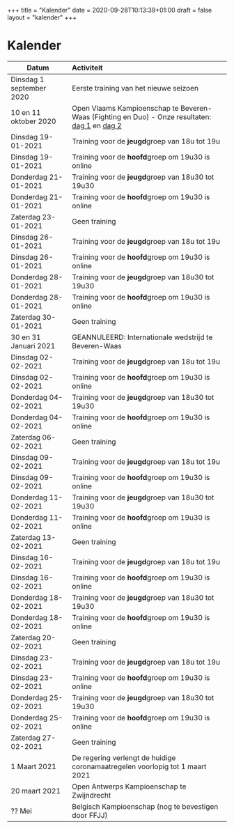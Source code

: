 +++
title = "Kalender"
date = 2020-09-28T10:13:39+01:00
draft = false
layout = "kalender"
+++
# Kalender
| Datum                                     | Activiteit                                                                                       |
| ------------------------------------------|:-------------------------------------------------------------------------------------------------|
| Dinsdag 1 september 2020                  | Eerste training van het nieuwe seizoen                                                           | 
| 10 en 11 oktober 2020                      | Open Vlaams Kampioenschap te Beveren-Waas (Fighting en Duo) - Onze resultaten: [dag 1](https://www.jujitsukeerbergen.be/nieuws/2020/10/10/open-vlaams-kampioenschap-ju-jitsu-2020---dag-1/) en [dag 2](https://www.jujitsukeerbergen.be/nieuws/2020/10/11/open-vlaams-kampioenschap-ju-jitsu-2020---dag-2/)                                      |
|Dinsdag 19-01-2021| Training voor de **jeugd**groep van 18u tot 19u|
|Dinsdag 19-01-2021|  Training voor de **hoofd**groep om 19u30 is online|
|Donderdag 21-01-2021| Training voor de **jeugd**groep van 18u30 tot 19u30|
|Donderdag 21-01-2021|  Training voor de **hoofd**groep om 19u30 is online|
|Zaterdag 23-01-2021| Geen training|
|Dinsdag 26-01-2021| Training voor de **jeugd**groep van 18u tot 19u|
|Dinsdag 26-01-2021|  Training voor de **hoofd**groep om 19u30 is online|
|Donderdag 28-01-2021| Training voor de **jeugd**groep van 18u30 tot 19u30|
|Donderdag 28-01-2021|  Training voor de **hoofd**groep om 19u30 is online|
|Zaterdag 30-01-2021| Geen training|
|30 en 31 Januari 2021                      | GEANNULEERD: Internationale wedstrijd te Beveren-Waas                                                         |
|Dinsdag 02-02-2021| Training voor de **jeugd**groep van 18u tot 19u|
|Dinsdag 02-02-2021|  Training voor de **hoofd**groep om 19u30 is online|
|Donderdag 04-02-2021| Training voor de **jeugd**groep van 18u30 tot 19u30|
|Donderdag 04-02-2021|  Training voor de **hoofd**groep om 19u30 is online|
|Zaterdag 06-02-2021| Geen training|
|Dinsdag 09-02-2021| Training voor de **jeugd**groep van 18u tot 19u|
|Dinsdag 09-02-2021|  Training voor de **hoofd**groep om 19u30 is online|
|Donderdag 11-02-2021| Training voor de **jeugd**groep van 18u30 tot 19u30|
|Donderdag 11-02-2021|  Training voor de **hoofd**groep om 19u30 is online|
|Zaterdag 13-02-2021| Geen training|
|Dinsdag 16-02-2021| Training voor de **jeugd**groep van 18u tot 19u|
|Dinsdag 16-02-2021|  Training voor de **hoofd**groep om 19u30 is online|
|Donderdag 18-02-2021| Training voor de **jeugd**groep van 18u30 tot 19u30|
|Donderdag 18-02-2021|  Training voor de **hoofd**groep om 19u30 is online|
|Zaterdag 20-02-2021| Geen training|
|Dinsdag 23-02-2021| Training voor de **jeugd**groep van 18u tot 19u|
|Dinsdag 23-02-2021|  Training voor de **hoofd**groep om 19u30 is online|
|Donderdag 25-02-2021| Training voor de **jeugd**groep van 18u30 tot 19u30|
|Donderdag 25-02-2021|  Training voor de **hoofd**groep om 19u30 is online|
|Zaterdag 27-02-2021| Geen training|
|1 Maart 2021                      | De regering verlengt de huidige coronamaatregelen voorlopig tot 1 maart 2021|
|20 maart 2021                              | Open Antwerps Kampioenschap te Zwijndrecht                                                       |
|?? Mei                                     | Belgisch Kampioenschap (nog te bevestigen door FFJJ)                                             |